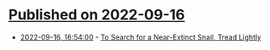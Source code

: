 # [Published on 2022-09-16](index.md)

* [2022-09-16, 16:54:00](https://news.slashdot.org/story/22/09/16/1655204/to-search-for-a-near-extinct-snail-tread-lightly?utm_source=rss1.0mainlinkanon&utm_medium=feed) - [To Search for a Near-Extinct Snail, Tread Lightly](https://news.slashdot.org/story/22/09/16/1655204/to-search-for-a-near-extinct-snail-tread-lightly?utm_source=rss1.0mainlinkanon&utm_medium=feed)
